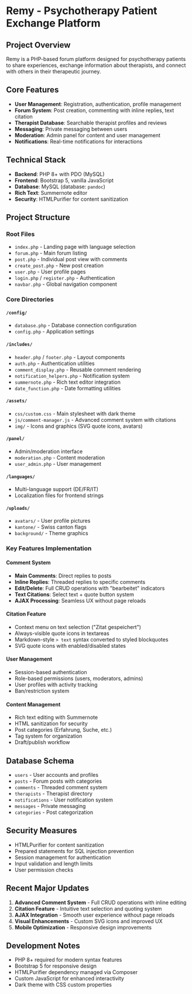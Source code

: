 # Remy - Psychotherapy Patient Exchange Platform

## Project Overview
Remy is a PHP-based forum platform designed for psychotherapy patients to share experiences, exchange information about therapists, and connect with others in their therapeutic journey.

## Core Features
- **User Management**: Registration, authentication, profile management
- **Forum System**: Post creation, commenting with inline replies, text citation
- **Therapist Database**: Searchable therapist profiles and reviews  
- **Messaging**: Private messaging between users
- **Moderation**: Admin panel for content and user management
- **Notifications**: Real-time notifications for interactions

## Technical Stack
- **Backend**: PHP 8+ with PDO (MySQL)
- **Frontend**: Bootstrap 5, vanilla JavaScript
- **Database**: MySQL (database: `pandoc`)
- **Rich Text**: Summernote editor
- **Security**: HTMLPurifier for content sanitization

## Project Structure

### Root Files
- `index.php` - Landing page with language selection
- `forum.php` - Main forum listing
- `post.php` - Individual post view with comments
- `create_post.php` - New post creation
- `user.php` - User profile pages
- `login.php` / `register.php` - Authentication
- `navbar.php` - Global navigation component

### Core Directories

#### `/config/`
- `database.php` - Database connection configuration
- `config.php` - Application settings

#### `/includes/`
- `header.php` / `footer.php` - Layout components
- `auth.php` - Authentication utilities
- `comment_display.php` - Reusable comment rendering
- `notification_helpers.php` - Notification system
- `summernote.php` - Rich text editor integration
- `date_function.php` - Date formatting utilities

#### `/assets/`
- `css/custom.css` - Main stylesheet with dark theme
- `js/comment-manager.js` - Advanced comment system with citations
- `img/` - Icons and graphics (SVG quote icons, avatars)

#### `/panel/`
- Admin/moderation interface
- `moderation.php` - Content moderation
- `user_admin.php` - User management

#### `/languages/`
- Multi-language support (DE/FR/IT)
- Localization files for frontend strings

#### `/uploads/`
- `avatars/` - User profile pictures
- `kantone/` - Swiss canton flags
- `background/` - Theme graphics

### Key Features Implementation

#### Comment System
- **Main Comments**: Direct replies to posts
- **Inline Replies**: Threaded replies to specific comments
- **Edit/Delete**: Full CRUD operations with "bearbeitet" indicators
- **Text Citations**: Select text + quote button system
- **AJAX Processing**: Seamless UX without page reloads

#### Citation Feature
- Context menu on text selection ("Zitat gespeichert")
- Always-visible quote icons in textareas
- Markdown-style `> text` syntax converted to styled blockquotes
- SVG quote icons with enabled/disabled states

#### User Management
- Session-based authentication
- Role-based permissions (users, moderators, admins)
- User profiles with activity tracking
- Ban/restriction system

#### Content Management
- Rich text editing with Summernote
- HTML sanitization for security
- Post categories (Erfahrung, Suche, etc.)
- Tag system for organization
- Draft/publish workflow

## Database Schema
- `users` - User accounts and profiles
- `posts` - Forum posts with categories
- `comments` - Threaded comment system
- `therapists` - Therapist directory
- `notifications` - User notification system
- `messages` - Private messaging
- `categories` - Post categorization

## Security Measures
- HTMLPurifier for content sanitization
- Prepared statements for SQL injection prevention
- Session management for authentication
- Input validation and length limits
- User permission checks

## Recent Major Updates
1. **Advanced Comment System** - Full CRUD operations with inline editing
2. **Citation Feature** - Intuitive text selection and quoting system
3. **AJAX Integration** - Smooth user experience without page reloads
4. **Visual Enhancements** - Custom SVG icons and improved UX
5. **Mobile Optimization** - Responsive design improvements

## Development Notes
- PHP 8+ required for modern syntax features
- Bootstrap 5 for responsive design
- HTMLPurifier dependency managed via Composer
- Custom JavaScript for enhanced interactivity
- Dark theme with CSS custom properties